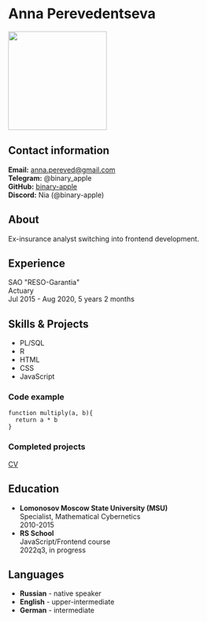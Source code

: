 # Anna Perevedentseva 

<img src="photo_2022-09-07_22-53-28.jpg" width="200">

## Contact information

**Email:** anna.pereved@gmail.com  
**Telegram:** @binary_apple  
**GitHub:** [binary-apple](https://github.com/binary-apple)  
**Discord:** Nia (@binary-apple)

## About 
Ex-insurance analyst switching into frontend development.

## Experience
SAO "RESO-Garantia"  
Actuary  
Jul 2015 - Aug 2020, 5 years 2 months  

## Skills & Projects
- PL/SQL
- R
- HTML
- CSS
- JavaScript

### Code example
```
function multiply(a, b){
  return a * b
}
```
### Completed projects
[CV](https://github.com/binary-apple/rsschool-cv)

## Education
- **Lomonosov Moscow State University (MSU)**  
Specialist, Mathematical Cybernetics  
2010-2015
- **RS School**  
JavaScript/Frontend course  
2022q3, in progress
## Languages
- **Russian** - native speaker
- **English** - upper-intermediate
- **German** - intermediate

